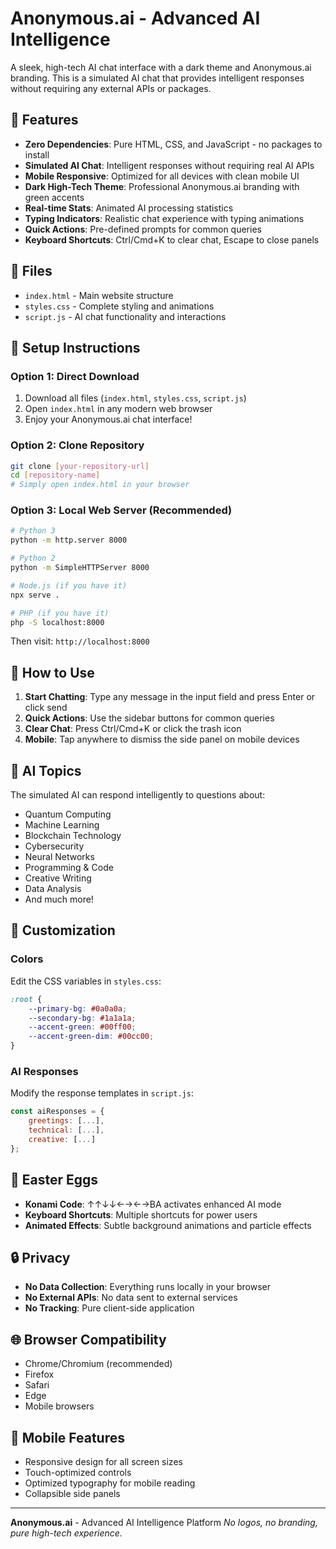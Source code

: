 # Anonymous.ai - Advanced AI Intelligence

A sleek, high-tech AI chat interface with a dark theme and Anonymous.ai branding. This is a simulated AI chat that provides intelligent responses without requiring any external APIs or packages.

## 🚀 Features

- **Zero Dependencies**: Pure HTML, CSS, and JavaScript - no packages to install
- **Simulated AI Chat**: Intelligent responses without requiring real AI APIs
- **Mobile Responsive**: Optimized for all devices with clean mobile UI
- **Dark High-Tech Theme**: Professional Anonymous.ai branding with green accents
- **Real-time Stats**: Animated AI processing statistics
- **Typing Indicators**: Realistic chat experience with typing animations
- **Quick Actions**: Pre-defined prompts for common queries
- **Keyboard Shortcuts**: Ctrl/Cmd+K to clear chat, Escape to close panels

## 📁 Files

- `index.html` - Main website structure
- `styles.css` - Complete styling and animations
- `script.js` - AI chat functionality and interactions

## 🔧 Setup Instructions

### Option 1: Direct Download
1. Download all files (`index.html`, `styles.css`, `script.js`)
2. Open `index.html` in any modern web browser
3. Enjoy your Anonymous.ai chat interface!

### Option 2: Clone Repository
```bash
git clone [your-repository-url]
cd [repository-name]
# Simply open index.html in your browser
```

### Option 3: Local Web Server (Recommended)
```bash
# Python 3
python -m http.server 8000

# Python 2
python -m SimpleHTTPServer 8000

# Node.js (if you have it)
npx serve .

# PHP (if you have it)
php -S localhost:8000
```

Then visit: `http://localhost:8000`

## 💬 How to Use

1. **Start Chatting**: Type any message in the input field and press Enter or click send
2. **Quick Actions**: Use the sidebar buttons for common queries
3. **Clear Chat**: Press Ctrl/Cmd+K or click the trash icon
4. **Mobile**: Tap anywhere to dismiss the side panel on mobile devices

## 🎯 AI Topics

The simulated AI can respond intelligently to questions about:
- Quantum Computing
- Machine Learning
- Blockchain Technology
- Cybersecurity
- Neural Networks
- Programming & Code
- Creative Writing
- Data Analysis
- And much more!

## 🎨 Customization

### Colors
Edit the CSS variables in `styles.css`:
```css
:root {
    --primary-bg: #0a0a0a;
    --secondary-bg: #1a1a1a;
    --accent-green: #00ff00;
    --accent-green-dim: #00cc00;
}
```

### AI Responses
Modify the response templates in `script.js`:
```javascript
const aiResponses = {
    greetings: [...],
    technical: [...],
    creative: [...]
};
```

## 🎉 Easter Eggs

- **Konami Code**: ↑↑↓↓←→←→BA activates enhanced AI mode
- **Keyboard Shortcuts**: Multiple shortcuts for power users
- **Animated Effects**: Subtle background animations and particle effects

## 🔒 Privacy

- **No Data Collection**: Everything runs locally in your browser
- **No External APIs**: No data sent to external services
- **No Tracking**: Pure client-side application

## 🌐 Browser Compatibility

- Chrome/Chromium (recommended)
- Firefox
- Safari
- Edge
- Mobile browsers

## 📱 Mobile Features

- Responsive design for all screen sizes
- Touch-optimized controls
- Optimized typography for mobile reading
- Collapsible side panels

---

**Anonymous.ai** - Advanced AI Intelligence Platform
*No logos, no branding, pure high-tech experience.*